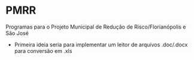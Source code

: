 # PMRR
 Programas para o Projeto Municipal de Redução de Risco/Florianópolis e São José
- Primeira ideia seria para implementar um leitor de arquivos .doc/.docx para conversão em .xls